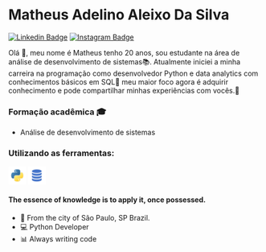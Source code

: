    #          Matheus Adelino Aleixo Da Silva       
  
  [![Linkedin Badge](https://img.shields.io/badge/-LinkedIn-blue?style=flat-square&logo=Linkedin&logoColor=white&link=https://www.linkedin.com/in/matheus-adelino/)](https://www.linkedin.com/in/matheus-adelino/) [![Instagram Badge](https://img.shields.io/badge/-Instagram-violet?style=flat-square&logo=Instagram&logoColor=white&link=https://www.instagram.com/matheus.thdev/)](https://www.instagram.com/matheus.thdev/) 
 

Olá 👋, meu nome é Matheus tenho 20 anos, sou estudante na área de análise de desenvolvimento de sistemas📚.
Atualmente iniciei a minha carreira na programação como desenvolvedor Python e data analytics com conhecimentos básicos em SQL🚀 meu maior foco agora é adquirir conhecimento e
pode compartilhar minhas experiências com vocês.💪

### Formação acadêmica 🎓
- Análise de desenvolvimento de sistemas

### Utilizando as ferramentas:
<img src="https://raw.githubusercontent.com/github/explore/80688e429a7d4ef2fca1e82350fe8e3517d3494d/topics/python/python.png" height="35px" />
<img src="https://raw.githubusercontent.com/github/explore/80688e429a7d4ef2fca1e82350fe8e3517d3494d/topics/sql/sql.png" height="35px" />

####  The essence of knowledge is to apply it, once possessed.

- 📍   From the city of São Paulo, SP Brazil.
- 💻   Python  Developer
- 📊 Always writing code




 
